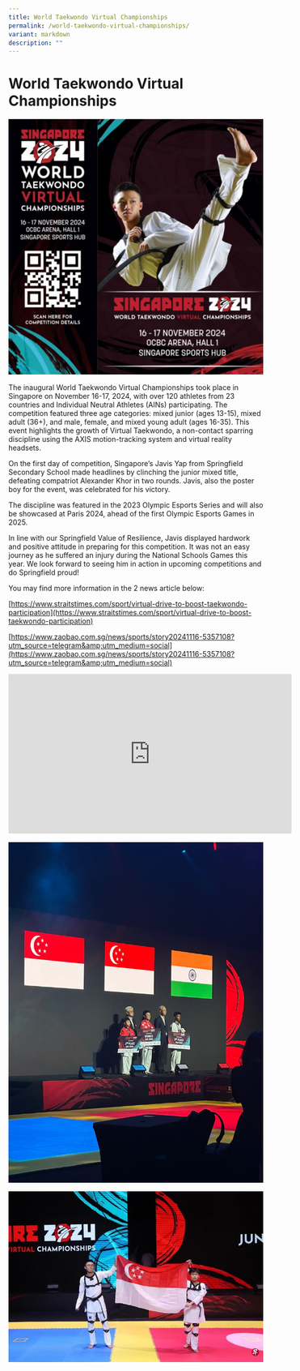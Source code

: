 ```yaml
---
title: World Taekwondo Virtual Championships
permalink: /world-taekwondo-virtual-championships/
variant: markdown
description: ""
---
```

# **World Taekwondo Virtual Championships**

![](/images/tkd1.jpg)


The inaugural World Taekwondo Virtual Championships took place in Singapore on November 16-17, 2024, with over 120 athletes from 23 countries and Individual Neutral Athletes (AINs) participating. The competition featured three age categories: mixed junior (ages 13-15), mixed adult (36+), and male, female, and mixed young adult (ages 16-35). This event highlights the growth of Virtual Taekwondo, a non-contact sparring discipline using the AXIS motion-tracking system and virtual reality headsets.

On the first day of competition, Singapore’s Javis Yap from Springfield Secondary School made headlines by clinching the junior mixed title, defeating compatriot Alexander Khor in two rounds. Javis, also the poster boy for the event, was celebrated for his victory.

The discipline was featured in the 2023 Olympic Esports Series and will also be showcased at Paris 2024, ahead of the first Olympic Esports Games in 2025.

In line with our Springfield Value of Resilience, Javis displayed hardwork and positive attitude in preparing for this competition. It was not an easy journey as he suffered an injury during the National Schools Games this year. We look forward to seeing him in action in upcoming competitions and do Springfield proud!

You may find more information in the 2 news article below:

[https://www.straitstimes.com/sport/virtual-drive-to-boost-taekwondo-participation](https://www.straitstimes.com/sport/virtual-drive-to-boost-taekwondo-participation)

[https://www.zaobao.com.sg/news/sports/story20241116-5357108?utm_source=telegram&amp;utm_medium=social](https://www.zaobao.com.sg/news/sports/story20241116-5357108?utm_source=telegram&amp;utm_medium=social)


<iframe width="560" height="315" src="https://www.youtube.com/embed/N8x3z80FoqA" title="YouTube video player" frameborder="0" allow="accelerometer; autoplay; clipboard-write; encrypted-media; gyroscope; picture-in-picture" allowfullscreen=""></iframe>

![](/images/tkd2.jpg)

![](/images/tkd3.png)